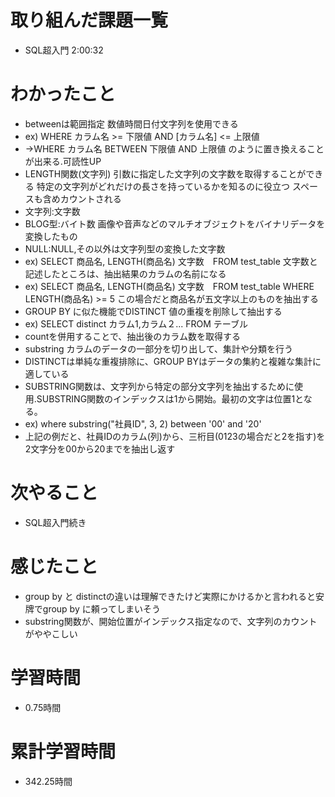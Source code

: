 # 取り組んだ課題一覧
- SQL超入門 2:00:32

# わかったこと
- betweenは範囲指定  数値時間日付文字列を使用できる
- ex) WHERE カラム名 >= 下限値 AND [カラム名] <= 上限値 
- →WHERE カラム名 BETWEEN 下限値 AND 上限値 のように置き換えることが出来る.可読性UP
- LENGTH関数(文字列) 引数に指定した文字列の文字数を取得することができる 特定の文字列がどれだけの長さを持っているかを知るのに役立つ スペースも含めカウントされる
- 文字列:文字数
- BLOG型:バイト数 画像や音声などのマルチオブジェクトをバイナリデータを変換したもの
- NULL:NULL,その以外は文字列型の変換した文字数
- ex)  SELECT 商品名, LENGTH(商品名) 文字数　FROM test_table 文字数と記述したところは、抽出結果のカラムの名前になる
- ex)  SELECT 商品名, LENGTH(商品名) 文字数　FROM test_table WHERE LENGTH(商品名) >= 5 この場合だと商品名が五文字以上のものを抽出する
- GROUP BY に似た機能でDISTINCT 値の重複を削除して抽出する
- ex) SELECT distinct カラム1,カラム２... FROM テーブル
- countを併用することで、抽出後のカラム数を取得する
- substring カラムのデータの一部分を切り出して、集計や分類を行う
- DISTINCTは単純な重複排除に、GROUP BYはデータの集約と複雑な集計に適している
- SUBSTRING関数は、文字列から特定の部分文字列を抽出するために使用.SUBSTRING関数のインデックスは1から開始。最初の文字は位置1となる。
- ex) where substring("社員ID", 3,  2) between '00' and '20'
- 上記の例だと、社員IDのカラム(列)から、三桁目(0123の場合だと2を指す)を2文字分を00から20までを抽出し返す


# 次やること
- SQL超入門続き

# 感じたこと
- group by と distinctの違いは理解できたけど実際にかけるかと言われると安牌でgroup by に頼ってしまいそう
- substring関数が、開始位置がインデックス指定なので、文字列のカウントがややこしい

# 学習時間
- 0.75時間

# 累計学習時間
- 342.25時間
